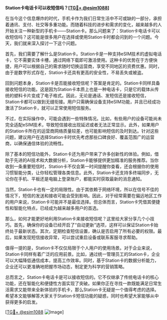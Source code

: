 **Station卡电话卡可以收短信吗？[[TG💪+ @esim1088](https://t.me/s/esim1088)]**

在当今这个信息爆炸的时代，手机卡作为我们日常生活中不可或缺的一部分，承担着通讯、支付、社交等多重功能。而随着科技的进步和需求的变化，越来越多的人开始关注一种新型的手机卡——Station卡。那么问题来了：Station卡电话卡可以收短信吗？这可能是很多用户在选择或使用Station卡时都会问到的一个问题。今天，我们就来深入探讨一下这个问题。

首先，我们需要了解什么是Station卡。Station卡是一种支持eSIM技术的虚拟电话卡，它不需要实体卡槽，通过网络下载即可激活使用。这种卡的优势在于方便快捷，用户可以根据自己的需求随时切换运营商，享受不同地区的资费优惠。同时，由于是数字形式存在，Station卡还具有更高的安全性，不易丢失或被盗。

回到问题本身，Station卡是否能接收短信呢？答案是肯定的。Station卡同样具备接收短信的功能。这是因为Station卡本质上也是一种电话卡，只是它的载体从传统的塑料卡片变成了电子格式。因此，无论是通话、发短信还是接收短信，Station卡都可以做到无缝衔接。用户只需确保设备支持eSIM功能，并且已经成功激活了Station卡，就可以正常使用短信服务。

不过，在实际操作中，可能会遇到一些特殊情况。比如，有些用户的设备可能尚未完全适配eSIM技术，导致短信接收出现延迟或者无法正常显示。此外，如果用户的Station卡所在的运营商网络质量较差，也可能影响短信的及时到达。针对这些问题，建议用户在选择Station卡时优先考虑那些口碑良好、覆盖范围广的运营商，以确保通信体验的流畅性。

除了基本的短信功能外，Station卡还为用户带来了许多创新性的体验。例如，借助于先进的AI技术和大数据分析，Station卡能够提供更加精准的服务推荐。当你收到一条重要短信时，Station卡不仅会第一时间提醒你查看，还会根据你的使用习惯智能分类，让你轻松管理各类信息。此外，Station卡还支持多终端同步，无论你在手机、平板还是电脑上登录账户，都能实时获取最新的消息通知。

当然，Station卡也有一定的局限性。由于其依赖于网络环境，所以在信号不佳的情况下，短信的发送和接收可能会受到影响。因此，对于经常需要在偏远地区工作的用户来说，Station卡可能并不是最佳选择。但总体而言，Station卡凭借其便捷性和智能化特点，已经成为越来越多用户的首选。

那么，如何才能更好地利用Station卡来接收短信呢？这里给大家分享几个小技巧。首先，确保你的设备已经开启了“自动更新”选项，这样可以保证Station卡始终处于最新状态。其次，定期检查短信设置，确认是否启用了所有必要的权限。最后，如果发现短信接收异常，可以尝试重启设备或联系客服寻求帮助。

值得一提的是，Station卡不仅仅局限于个人用户的使用场景。对于企业来说，Station卡同样有着广泛的应用前景。比如，通过统一管理员工的Station卡，企业可以大幅降低通信成本，提高工作效率。同时，基于Station卡的数据分析能力，企业还可以更准确地把握市场动态，制定更为科学的营销策略。

总而言之，Station卡电话卡是可以接收短信的。它不仅继承了传统电话卡的核心功能，还在智能化和便捷性方面实现了突破。如果你正在寻找一款既能满足日常生活需求又能带来全新体验的手机卡，那么Station卡无疑是一个值得考虑的选择。希望本文能够解答大家关于Station卡短信功能的疑惑，同时也希望大家能够从中获得更多的启发。

[[TG💪+ @esim1088](https://t.me/s/esim1088) ![Image](https://i.postimg.cc/4NQfJmqS/Snipaste-2025-05-13-00-14-12.png)]